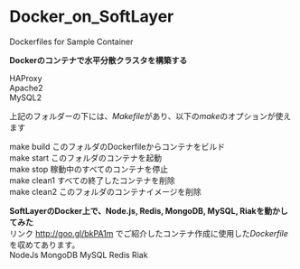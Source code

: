 Docker_on_SoftLayer
===================

Dockerfiles for Sample Container

**Dockerのコンテナで水平分散クラスタを構築する**  


HAProxy  
Apache2  
MySQL2  

上記のフォルダーの下には、*Makefile*があり、以下の*make*のオプションが使えます  

make build このフォルダのDockerfileからコンテナをビルド  
make start このフォルダのコンテナを起動  
make stop  稼動中のすべてのコンテナを停止  
make clean1 すべての終了したコンテナを削除  
make clean2 このフォルダのコンテナイメージを削除  



**SoftLayerのDocker上で、Node.js, Redis, MongoDB, MySQL, Riakを動かしてみた**  
リンク http://goo.gl/bkPA1m  でご紹介したコンテナ作成に使用した*Dockerfile*を収めてあります。  
NodeJs MongoDB MySQL Redis Riak  


